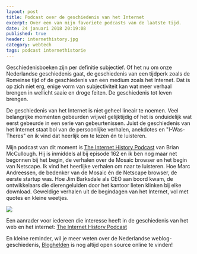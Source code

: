 ```yaml
---
layout: post
title: Podcast over de geschiedenis van het Internet
excerpt: Over een van mijn favoriete podcasts van de laatste tijd. 
date: 24 januari 2018 20:19:08
published: true
header: internethistory.jpg
category: webtech
tags: podcast internethistorie
---
```

Geschiedenisboeken zijn per definitie subjectief. Of het nu om onze Nederlandse geschiedenis gaat, de geschiedenis van een tijdperk zoals de Romeinse tijd of de geschiedenis van een medium zoals het Internet. Dat is op zich niet erg, enige vorm van subjectiviteit kan wat meer verhaal brengen in wellicht saaie en droge feiten. De geschiedenis tot leven brengen. 

De geschiedenis van het Internet is niet geheel lineair te noemen. Veel belangrijke momenten gebeurden vrijwel gelijktijdig of het is onduidelijk wat eerst gebeurde in een serie van gebeurtenissen. Juist de geschiedenis van het Internet staat bol van de persoonlijke verhalen, anekdotes en "I-Was-Theres" en ik vind dat heerlijk om te lezen én te luisteren. 

Mijn podcast van dit moment is [The Internet History Podcast][1] van Brian McCullough. Hij is inmiddels al bij episode 162 en ik ben nog maar net begonnen bij het begin, de verhalen over de Mosaic browser en het begin van Netscape. Ik vind het heerlijke verhalen om naar te luisteren. Hoe Marc Andreessen, de bedenker van de Mosaic én de Netscape browser, de eerste startup was. Hoe Jim Barksdale als CEO aan boord kwam, de ontwikkelaars die dierengeluiden door het kantoor lieten klinken bij elke download. Geweldige verhalen uit de begindagen van het Internet, vol met quotes en kleine weetjes. 

![][image-1]

Een aanrader voor iedereen die interesse heeft in de geschiedenis van het web en het internet: [The Internet History Podcast][2]

En kleine reminder, wil je meer weten over de Nederlandse weblog-geschiedenis, [Bloghelden][3] is nog altijd open source online te vinden!


[1]:	http://www.internethistorypodcast.com/
[2]:	http://www.internethistorypodcast.com/
[3]:	http://bloghelden.nl/

[image-1]:	/images/mosaic.jpg